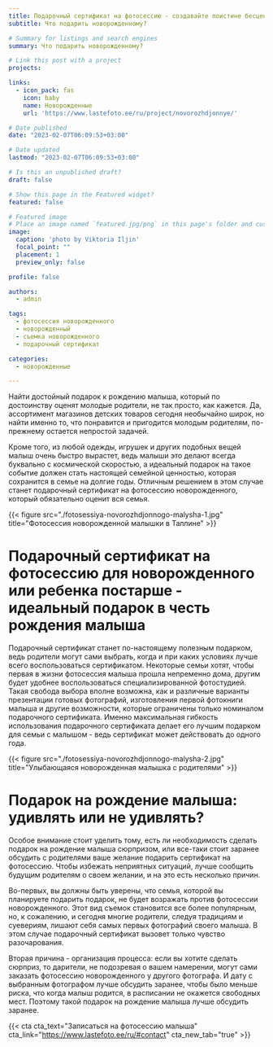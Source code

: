 ```yaml
---
title: Подарочный сертификат на фотосессию - создавайте поистине бесценные воспоминания
subtitle: Что подарить новорожденному?

# Summary for listings and search engines
summary: Что подарить новорожденному?

# Link this post with a project
projects: 

links:
  - icon_pack: fas
    icon: baby
    name: Новорожденные
    url: 'https://www.lastefoto.ee/ru/project/novorozhdjonnye/'

# Date published
date: "2023-02-07T06:09:53+03:00"

# Date updated
lastmod: "2023-02-07T06:09:53+03:00"

# Is this an unpublished draft?
draft: false

# Show this page in the Featured widget?
featured: false

# Featured image
# Place an image named `featured.jpg/png` in this page's folder and customize its options here.
image:
  caption: 'photo by Viktoria Iljin'
  focal_point: ""
  placement: 1
  preview_only: false

profile: false

authors:
  - admin

tags:
  - фотосессия новорожденного
  - новорожденный
  - съемка новорожденного
  - подарочный сертификат

categories:
  - новорожденные

---
```

Найти достойный подарок к рождению малыша, который по достоинству оценят молодые родители, не так просто, как кажется. Да, ассортимент магазинов детских товаров сегодня необычайно широк, но найти именно то, что понравится и пригодится молодым родителям, по-прежнему остается непростой задачей.

Кроме того, из любой одежды, игрушек и других подобных вещей малыш очень быстро вырастет, ведь малыши это делают всегда буквально с космической скоростью, а идеальный подарок на такое событие должен стать настоящей семейной ценностью, которая сохранится в семье на долгие годы. Отличным решением в этом случае станет подарочный сертификат на фотосессию новорожденного, который обязательно оценит вся семья.

{{< figure src="./fotosessiya-novorozhdjonnogo-malysha-1.jpg" title="Фотосессия новорожденной малышки в Таллине" >}}

# Подарочный сертификат на фотосессию для новорожденного или ребенка постарше - идеальный подарок в честь рождения малыша
 
Подарочный сертификат станет по-настоящему полезным подарком, ведь родители могут сами выбрать, когда и при каких условиях лучше всего воспользоваться сертификатом. Некоторые семьи хотят, чтобы первая в жизни фотосессия малыша прошла непременно дома, другим будет удобнее воспользоваться специализированной фотостудией. Такая свобода выбора вполне возможна, как и различные варианты презентации готовых фотографий, изготовления первой фотокниги малыша и другие возможности, которые ограничены только номиналом подарочного сертификата. Именно максимальная гибкость использования подарочного сертификата делает его лучшим подарком для семьи с малышом - ведь сертификат может действовать до одного года.

{{< figure src="./fotosessiya-novorozhdjonnogo-malysha-2.jpg" title="Улыбающаяся новорожденная малышка с родителями" >}}

# Подарок на рождение малыша: удивлять или не удивлять?
 
Особое внимание стоит уделить тому, есть ли необходимость сделать подарок на рождение малыша сюрпризом, или все-таки стоит заранее обсудить с родителями ваше желание подарить сертификат на фотосессию. Чтобы избежать неприятных ситуаций, лучше сообщить будущим родителям о своем желании, и на это есть несколько причин.

Во-первых, вы должны быть уверены, что семья, которой вы планируете подарить подарок, не будет возражать против фотосессии новорожденного. Этот вид съемок становится все более популярным, но, к сожалению, и сегодня многие родители, следуя традициям и суевериям, лишают себя самых первых фотографий своего малыша. В этом случае подарочный сертификат вызовет только чувство разочарования.

Вторая причина - организация процесса: если вы хотите сделать сюрприз, то дарители, не подозревая о вашем намерении, могут сами заказать фотосессию новорожденного у другого фотографа. И дату с выбранным фотографом лучше обсудить заранее, чтобы было меньше риска, что когда малыш родится, в расписании не окажется свободных мест. Поэтому такой подарок на рождение малыша лучше обсудить заранее.


{{< cta cta_text="Записаться на фотосессию малыша" cta_link="https://www.lastefoto.ee/ru/#contact" cta_new_tab="true" >}}